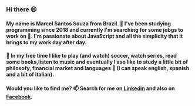 ### Hi there 😄

#### My name is Marcel Santos Souza from Brazil. 🌱 I've been studying programming since 2018 and currently I'm searching for some jobgs to work on 🤔. I'm passionate about JavaScript and all the simplicity that it brings to my work day after day.

#### 💬 In my free time I like to play (and watch) soccer, watch series, read some books,listen to music and eventually I aso like to study a little bit of philosofy, financial market and languages 🔭 (I can speak english, spanish and a bit of italian).

#### Would you like to find me? 📫 Search for me on [Linkedin](https://www.linkedin.com/in/marcel-santos-souza-bbbaa1191/) and also on [Facebook](https://www.facebook.com/marelaraujosantossouza/).

